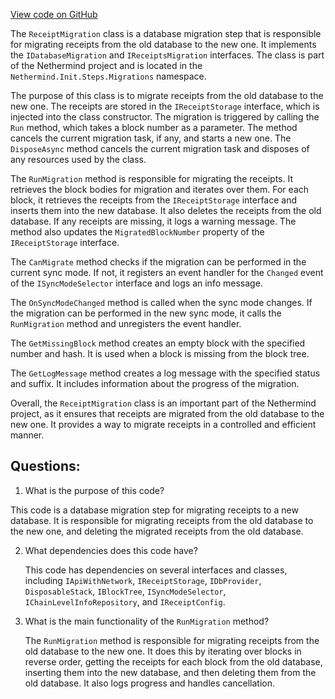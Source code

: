 [View code on GitHub](https://github.com/nethermindeth/nethermind/Nethermind.Init/Steps/Migrations/ReceiptMigration.cs)

The `ReceiptMigration` class is a database migration step that is responsible for migrating receipts from the old database to the new one. It implements the `IDatabaseMigration` and `IReceiptsMigration` interfaces. The class is part of the Nethermind project and is located in the `Nethermind.Init.Steps.Migrations` namespace.

The purpose of this class is to migrate receipts from the old database to the new one. The receipts are stored in the `IReceiptStorage` interface, which is injected into the class constructor. The migration is triggered by calling the `Run` method, which takes a block number as a parameter. The method cancels the current migration task, if any, and starts a new one. The `DisposeAsync` method cancels the current migration task and disposes of any resources used by the class.

The `RunMigration` method is responsible for migrating the receipts. It retrieves the block bodies for migration and iterates over them. For each block, it retrieves the receipts from the `IReceiptStorage` interface and inserts them into the new database. It also deletes the receipts from the old database. If any receipts are missing, it logs a warning message. The method also updates the `MigratedBlockNumber` property of the `IReceiptStorage` interface.

The `CanMigrate` method checks if the migration can be performed in the current sync mode. If not, it registers an event handler for the `Changed` event of the `ISyncModeSelector` interface and logs an info message.

The `OnSyncModeChanged` method is called when the sync mode changes. If the migration can be performed in the new sync mode, it calls the `RunMigration` method and unregisters the event handler.

The `GetMissingBlock` method creates an empty block with the specified number and hash. It is used when a block is missing from the block tree.

The `GetLogMessage` method creates a log message with the specified status and suffix. It includes information about the progress of the migration.

Overall, the `ReceiptMigration` class is an important part of the Nethermind project, as it ensures that receipts are migrated from the old database to the new one. It provides a way to migrate receipts in a controlled and efficient manner.
## Questions: 
 1. What is the purpose of this code?
   
   This code is a database migration step for migrating receipts to a new database. It is responsible for migrating receipts from the old database to the new one, and deleting the migrated receipts from the old database.

2. What dependencies does this code have?
   
   This code has dependencies on several interfaces and classes, including `IApiWithNetwork`, `IReceiptStorage`, `IDbProvider`, `DisposableStack`, `IBlockTree`, `ISyncModeSelector`, `IChainLevelInfoRepository`, and `IReceiptConfig`.

3. What is the main functionality of the `RunMigration` method?
   
   The `RunMigration` method is responsible for migrating receipts from the old database to the new one. It does this by iterating over blocks in reverse order, getting the receipts for each block from the old database, inserting them into the new database, and then deleting them from the old database. It also logs progress and handles cancellation.